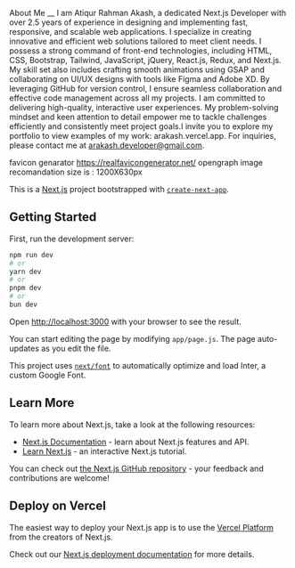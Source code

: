 About Me __
I am Atiqur Rahman Akash, a dedicated Next.js Developer with over 2.5 years of experience in designing and implementing fast, responsive, and scalable web applications. I specialize in creating innovative and efficient web solutions tailored to meet client needs.
I possess a strong command of front-end technologies, including HTML, CSS, Bootstrap, Tailwind, JavaScript, jQuery, React.js, Redux, and Next.js. My skill set also includes crafting smooth animations using GSAP and collaborating on UI/UX designs with tools like Figma and Adobe XD. By leveraging GitHub for version control, I ensure seamless collaboration and effective code management across all my projects.
I am committed to delivering high-quality, interactive user experiences. My problem-solving mindset and keen attention to detail empower me to tackle challenges efficiently and consistently meet project goals.I invite you to explore my portfolio to view examples of my work: arakash.vercel.app. For inquiries, please contact me at arakash.developer@gmail.com.

favicon genarator
https://realfavicongenerator.net/
opengraph image recomandation size is : 1200X630px

This is a [Next.js](https://nextjs.org/) project bootstrapped with [`create-next-app`](https://github.com/vercel/next.js/tree/canary/packages/create-next-app).

## Getting Started

First, run the development server:

```bash
npm run dev
# or
yarn dev
# or
pnpm dev
# or
bun dev
```

Open [http://localhost:3000](http://localhost:3000) with your browser to see the result.

You can start editing the page by modifying `app/page.js`. The page auto-updates as you edit the file.

This project uses [`next/font`](https://nextjs.org/docs/basic-features/font-optimization) to automatically optimize and load Inter, a custom Google Font.

## Learn More

To learn more about Next.js, take a look at the following resources:

- [Next.js Documentation](https://nextjs.org/docs) - learn about Next.js features and API.
- [Learn Next.js](https://nextjs.org/learn) - an interactive Next.js tutorial.

You can check out [the Next.js GitHub repository](https://github.com/vercel/next.js/) - your feedback and contributions are welcome!

## Deploy on Vercel

The easiest way to deploy your Next.js app is to use the [Vercel Platform](https://vercel.com/new?utm_medium=default-template&filter=next.js&utm_source=create-next-app&utm_campaign=create-next-app-readme) from the creators of Next.js.

Check out our [Next.js deployment documentation](https://nextjs.org/docs/deployment) for more details.

